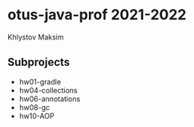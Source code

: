 # otus-java-prof 2021-2022
Khlystov Maksim

## Subprojects
- hw01-gradle
- hw04-collections
- hw06-annotations
- hw08-gc
- hw10-AOP
